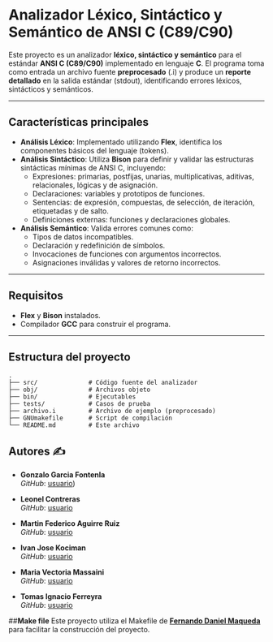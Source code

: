 # Analizador Léxico, Sintáctico y Semántico de ANSI C (C89/C90)

Este proyecto es un analizador **léxico, sintáctico y semántico** para el estándar **ANSI C (C89/C90)** implementado en lenguaje **C**. El programa toma como entrada un archivo fuente **preprocesado** (.i) y produce un **reporte detallado** en la salida estándar (stdout), identificando errores léxicos, sintácticos y semánticos.

---

## **Características principales**
- **Análisis Léxico**: Implementado utilizando **Flex**, identifica los componentes básicos del lenguaje (tokens).
- **Análisis Sintáctico**: Utiliza **Bison** para definir y validar las estructuras sintácticas mínimas de ANSI C, incluyendo:
  - Expresiones: primarias, postfijas, unarias, multiplicativas, aditivas, relacionales, lógicas y de asignación.
  - Declaraciones: variables y prototipos de funciones.
  - Sentencias: de expresión, compuestas, de selección, de iteración, etiquetadas y de salto.
  - Definiciones externas: funciones y declaraciones globales.
- **Análisis Semántico**: Valida errores comunes como:
  - Tipos de datos incompatibles.
  - Declaración y redefinición de símbolos.
  - Invocaciones de funciones con argumentos incorrectos.
  - Asignaciones inválidas y valores de retorno incorrectos.

---

## **Requisitos**
- **Flex** y **Bison** instalados.
- Compilador **GCC** para construir el programa.

---

## **Estructura del proyecto**
```plaintext
.
├── src/              # Código fuente del analizador
├── obj/              # Archivos objeto
├── bin/              # Ejecutables
├── tests/            # Casos de prueba
├── archivo.i         # Archivo de ejemplo (preprocesado)
├── GNUmakefile       # Script de compilación
└── README.md         # Este archivo
```
## **Autores ✍️**

- **Gonzalo Garcia Fontenla**    
  *GitHub*: [usuario](https://github.com/GonGarciaFontenla))  

- **Leonel Contreras**   
  *GitHub*: [usuario](https://github.com/LeonelArianContreras)

- **Martin Federico Aguirre Ruiz**   
  *GitHub*: [usuario](https://github.com/martinAguirreRuiz)

- **Ivan Jose Kociman**   
  *GitHub*: [usuario](https://github.com/ikociman)

- **Maria Vectoria Massaini**   
  *GitHub*: [usuario](https://github.com/victoriamass)

- **Tomas Ignacio Ferreyra**   
  *GitHub*: [usuario](https://github.com/TomasIFerreyra)

##**Make file**
Este proyecto utiliza el Makefile de [**Fernando Daniel Maqueda**](https://github.com/fernandodanielmaqueda) para facilitar la construcción del proyecto.  
